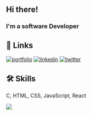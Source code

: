 ## Hi there!
### I'm a software Developer
## 🔗 Links
[![portfolio](https://img.shields.io/badge/my_portfolio-000?style=for-the-badge&logo=ko-fi&logoColor=white)](https://amineichou.github.io/helloworld)
[![linkedin](https://img.shields.io/badge/linkedin-0A66C2?style=for-the-badge&logo=linkedin&logoColor=white)](https://linkedin.com/in/amineichou)
[![twitter](https://img.shields.io/badge/twitter-1DA1F2?style=for-the-badge&logo=twitter&logoColor=white)](https://twitter.com/ichouamine_)

## 🛠 Skills
C, HTML, CSS, JavaScript, React

<!--img src="https://media.giphy.com/media/88zFtljrXcHbhIhet8/giphy.gif"!-->
<img src="https://media.giphy.com/media/j7k6JOp8LufhXspVfu/giphy.gif"/>
